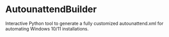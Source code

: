 # AutounattendBuilder
Interactive Python tool to generate a fully customized autounattend.xml for automating Windows 10/11 installations.
